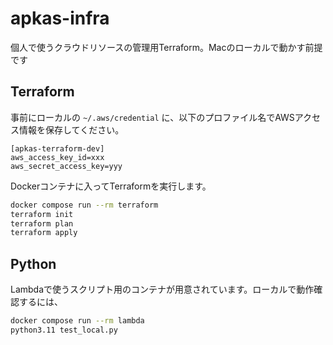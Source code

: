 # apkas-infra

個人で使うクラウドリソースの管理用Terraform。Macのローカルで動かす前提です


## Terraform

事前にローカルの `~/.aws/credential` に、以下のプロファイル名でAWSアクセス情報を保存してください。

```
[apkas-terraform-dev]
aws_access_key_id=xxx
aws_secret_access_key=yyy
```

Dockerコンテナに入ってTerraformを実行します。

```sh
docker compose run --rm terraform
terraform init
terraform plan
terraform apply
```


## Python

Lambdaで使うスクリプト用のコンテナが用意されています。ローカルで動作確認するには、

```sh
docker compose run --rm lambda
python3.11 test_local.py
```
